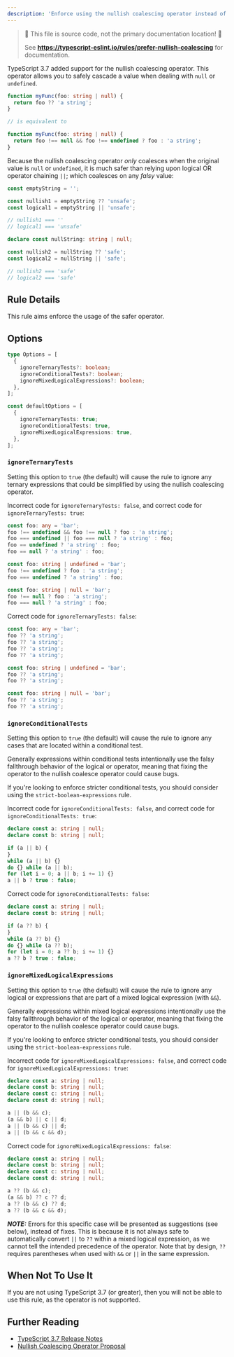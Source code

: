 ```yaml
---
description: 'Enforce using the nullish coalescing operator instead of logical chaining.'
---
```


> 🛑 This file is source code, not the primary documentation location! 🛑
>
> See **https://typescript-eslint.io/rules/prefer-nullish-coalescing** for documentation.

TypeScript 3.7 added support for the nullish coalescing operator.
This operator allows you to safely cascade a value when dealing with `null` or `undefined`.

```ts
function myFunc(foo: string | null) {
  return foo ?? 'a string';
}

// is equivalent to

function myFunc(foo: string | null) {
  return foo !== null && foo !== undefined ? foo : 'a string';
}
```

Because the nullish coalescing operator _only_ coalesces when the original value is `null` or `undefined`, it is much safer than relying upon logical OR operator chaining `||`; which coalesces on any _falsy_ value:

```ts
const emptyString = '';

const nullish1 = emptyString ?? 'unsafe';
const logical1 = emptyString || 'unsafe';

// nullish1 === ''
// logical1 === 'unsafe'

declare const nullString: string | null;

const nullish2 = nullString ?? 'safe';
const logical2 = nullString || 'safe';

// nullish2 === 'safe'
// logical2 === 'safe'
```

## Rule Details

This rule aims enforce the usage of the safer operator.

## Options

```ts
type Options = [
  {
    ignoreTernaryTests?: boolean;
    ignoreConditionalTests?: boolean;
    ignoreMixedLogicalExpressions?: boolean;
  },
];

const defaultOptions = [
  {
    ignoreTernaryTests: true;
    ignoreConditionalTests: true,
    ignoreMixedLogicalExpressions: true,
  },
];
```

### `ignoreTernaryTests`

Setting this option to `true` (the default) will cause the rule to ignore any ternary expressions that could be simplified by using the nullish coalescing operator.

Incorrect code for `ignoreTernaryTests: false`, and correct code for `ignoreTernaryTests: true`:

```ts
const foo: any = 'bar';
foo !== undefined && foo !== null ? foo : 'a string';
foo === undefined || foo === null ? 'a string' : foo;
foo == undefined ? 'a string' : foo;
foo == null ? 'a string' : foo;

const foo: string | undefined = 'bar';
foo !== undefined ? foo : 'a string';
foo === undefined ? 'a string' : foo;

const foo: string | null = 'bar';
foo !== null ? foo : 'a string';
foo === null ? 'a string' : foo;
```

Correct code for `ignoreTernaryTests: false`:

```ts
const foo: any = 'bar';
foo ?? 'a string';
foo ?? 'a string';
foo ?? 'a string';
foo ?? 'a string';

const foo: string | undefined = 'bar';
foo ?? 'a string';
foo ?? 'a string';

const foo: string | null = 'bar';
foo ?? 'a string';
foo ?? 'a string';
```

### `ignoreConditionalTests`

Setting this option to `true` (the default) will cause the rule to ignore any cases that are located within a conditional test.

Generally expressions within conditional tests intentionally use the falsy fallthrough behavior of the logical or operator, meaning that fixing the operator to the nullish coalesce operator could cause bugs.

If you're looking to enforce stricter conditional tests, you should consider using the `strict-boolean-expressions` rule.

Incorrect code for `ignoreConditionalTests: false`, and correct code for `ignoreConditionalTests: true`:

```ts
declare const a: string | null;
declare const b: string | null;

if (a || b) {
}
while (a || b) {}
do {} while (a || b);
for (let i = 0; a || b; i += 1) {}
a || b ? true : false;
```

Correct code for `ignoreConditionalTests: false`:

```ts
declare const a: string | null;
declare const b: string | null;

if (a ?? b) {
}
while (a ?? b) {}
do {} while (a ?? b);
for (let i = 0; a ?? b; i += 1) {}
a ?? b ? true : false;
```

### `ignoreMixedLogicalExpressions`

Setting this option to `true` (the default) will cause the rule to ignore any logical or expressions that are part of a mixed logical expression (with `&&`).

Generally expressions within mixed logical expressions intentionally use the falsy fallthrough behavior of the logical or operator, meaning that fixing the operator to the nullish coalesce operator could cause bugs.

If you're looking to enforce stricter conditional tests, you should consider using the `strict-boolean-expressions` rule.

Incorrect code for `ignoreMixedLogicalExpressions: false`, and correct code for `ignoreMixedLogicalExpressions: true`:

```ts
declare const a: string | null;
declare const b: string | null;
declare const c: string | null;
declare const d: string | null;

a || (b && c);
(a && b) || c || d;
a || (b && c) || d;
a || (b && c && d);
```

Correct code for `ignoreMixedLogicalExpressions: false`:

```ts
declare const a: string | null;
declare const b: string | null;
declare const c: string | null;
declare const d: string | null;

a ?? (b && c);
(a && b) ?? c ?? d;
a ?? (b && c) ?? d;
a ?? (b && c && d);
```

**_NOTE:_** Errors for this specific case will be presented as suggestions (see below), instead of fixes. This is because it is not always safe to automatically convert `||` to `??` within a mixed logical expression, as we cannot tell the intended precedence of the operator. Note that by design, `??` requires parentheses when used with `&&` or `||` in the same expression.

## When Not To Use It

If you are not using TypeScript 3.7 (or greater), then you will not be able to use this rule, as the operator is not supported.

## Further Reading

- [TypeScript 3.7 Release Notes](https://www.typescriptlang.org/docs/handbook/release-notes/typescript-3-7.html)
- [Nullish Coalescing Operator Proposal](https://github.com/tc39/proposal-nullish-coalescing/)
